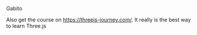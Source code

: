 Gabito

Also get the course on https://threejs-journey.com/.
It really is the best way to learn Three.js